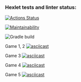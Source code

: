 ### Hexlet tests and linter status:
[![Actions Status](https://github.com/LizaZzi/java-project-lvl1/workflows/hexlet-check/badge.svg)](https://github.com/LizaZzi/java-project-lvl1/actions)

[![Maintainability](https://api.codeclimate.com/v1/badges/e872b0594763ed597c4d/maintainability)](https://codeclimate.com/github/LizaZzi/java-project-lvl1/maintainability)

![Gradle build](https://github.com/LizaZzi/java-project-lvl1/actions/workflows/gradle-build.yml/badge.svg)

Game 1, 2
[![asciicast](https://asciinema.org/a/k4m4LvdVoG8tnd5L3Dq7q2oPq.svg)](https://asciinema.org/a/k4m4LvdVoG8tnd5L3Dq7q2oPq)

Game 3
[![asciicast](https://asciinema.org/a/mn58VLEdUAGCm14r5iYfxLmTW.svg)](https://asciinema.org/a/mn58VLEdUAGCm14r5iYfxLmTW)

Game 4
[![asciicast](https://asciinema.org/a/mtF1XuoujBHzAl0sMUwlZUfyc.svg)](https://asciinema.org/a/mtF1XuoujBHzAl0sMUwlZUfyc)

Game 5
[![asciicast](https://asciinema.org/a/xsdwoy96KasNYIRGMlQ5DkSmS.svg)](https://asciinema.org/a/xsdwoy96KasNYIRGMlQ5DkSmS)